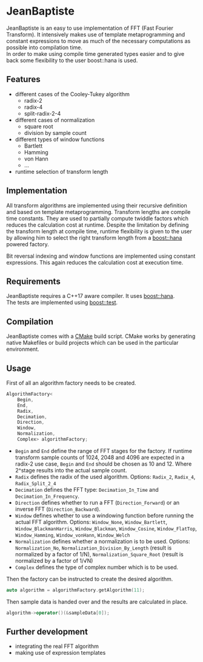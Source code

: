 # JeanBaptiste

JeanBaptiste is an easy to use implementation of FFT (Fast Fourier Transform). It intensively makes use of template metaprogramming and constant expressions to move as much of the necessary computations as possible into compilation time.  
In order to make using compile time generated types easier and to give back some flexibility to the user boost::hana is used.

## Features

* different cases of the Cooley-Tukey algorithm
    * radix-2
    * radix-4
    * split-radix-2-4
* different cases of normalization
    * square root
    * division by sample count
* different types of window functions
    * Bartlett
    * Hamming
    * von Hann
    * ...
* runtime selection of transform length

## Implementation

All transform algorithms are implemented using their recursive definition and based on template metaprogramming. Transform lengths are compile time constants. They are used to partially compute twiddle factors which reduces the calculation cost at runtime. Despite the limitation by defining the transform length at compile time, runtime flexibility is given to the user by allowing him to select the right transform length from a [boost::hana](https://www.boost.org/doc/libs/1_68_0/libs/hana/doc/html/index.html) powered factory.

Bit reversal indexing and window functions are implemented using constant expressions. This again reduces the calculation cost at execution time.

## Requirements

JeanBaptiste requires a C++17 aware compiler. It uses [boost::hana](https://www.boost.org/doc/libs/1_68_0/libs/hana/doc/html/index.html).  
The tests are implemented using [boost::test](https://www.boost.org/doc/libs/1_68_0/libs/test/doc/html/index.html).

## Compilation

JeanBaptiste comes with a [CMake](https://cmake.org) build script. CMake works by generating native Makefiles or build projects which can be used in the particular environment.

## Usage

First of all an algorithm factory needs to be created.

```cpp
AlgorithmFactory<  
    Begin,
    End,
    Radix,
    Decimation,
    Direction,
    Window,
    Normalization,
    Complex> algorithmFactory;
```

* `Begin` and `End` define the range of FFT stages for the factory. If runtime transform sample counts of 1024, 2048 and 4096 are expected in a radix-2 use case, `Begin` and `End` should be chosen as 10 and 12. Where 2^stage results into the actual sample count.
* `Radix` defines the radix of the used algorithm. Options: `Radix_2`, `Radix_4`, `Radix_Split_2_4`
* `Decimation` defines the FFT type: `Decimation_In_Time` and `Decimation_In_Frequency`.
* `Direction` defines whether to run a FFT (`Direction_Forward`) or an inverse FFT (`Direction_Backward`).
* `Window` defines whether to use a windowing function before running the actual FFT algorithm. Options: `Window_None`,  `Window_Bartlett`, `Window_BlackmanHarris`, `Window_Blackman`, `Window_Cosine`, `Window_FlatTop`, `Window_Hamming`, `Window_vonHann`, `Window_Welch`
* `Normalization` defines whether a normalization is to be used. Options: `Normalization_No`, `Normalization_Division_By_Length` (result is normalized by a factor of 1/N), `Normalization_Square_Root` (result is normalized by a factor of 1/√N)
* `Complex` defines the type of complex number which is to be used.

Then the factory can be instructed to create the desired algorithm.

```cpp
auto algorithm = algorithmFactory.getAlgorithm(11);
```

Then sample data is handed over and the results are calculated in place.

```cpp
algorithm->operator()(&sampleData[0]);
```

## Further development

* integrating the real FFT algorithm
* making use of expression templates